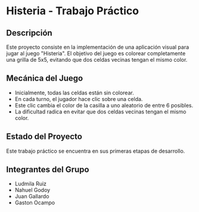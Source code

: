 # Histeria - Trabajo Práctico

## Descripción
Este proyecto consiste en la implementación de una aplicación visual para jugar al juego "Histeria". El objetivo del juego es colorear completamente una grilla de 5x5, evitando que dos celdas vecinas tengan el mismo color.

## Mecánica del Juego
- Inicialmente, todas las celdas están sin colorear.
- En cada turno, el jugador hace clic sobre una celda.
- Este clic cambia el color de la casilla a uno aleatorio de entre 6 posibles.
- La dificultad radica en evitar que dos celdas vecinas tengan el mismo color.

## Estado del Proyecto
Este trabajo práctico se encuentra en sus primeras etapas de desarrollo.

## Integrantes del Grupo
- Ludmila Ruiz
- Nahuel Godoy
- Juan Gallardo
- Gaston Ocampo
